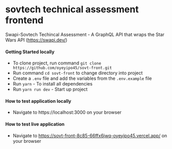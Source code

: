 # sovtech technical assessment frontend
 Swapi-Sovtech Techincal Assessment - 
A GraphQL API that wraps the Star Wars API (https://swapi.dev/)

#### Getting Started locally
-  To clone project, run command `git clone https://github.com/oyeyipo45/sovt-front.git`
-  Run command `cd sovt-front` to change directory into project
-  Create a `.env`  file and add the variables from the `.env.example` file
-  Run `yarn` -  To install all dependencies
-  Run `yarn run dev` - Start up project

#### How to test application locally 
-  Navigate to https://localhost:3000 on your browser

#### How to test live application
-  Navigate to https://sovt-front-8c85-66ffx6jwq-oyeyipo45.vercel.app/ on your browser

